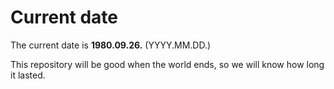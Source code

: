# Current date

The current date is **1980.09.26.** (YYYY.MM.DD.)

This repository will be good when the world ends, so we will know how long it lasted.